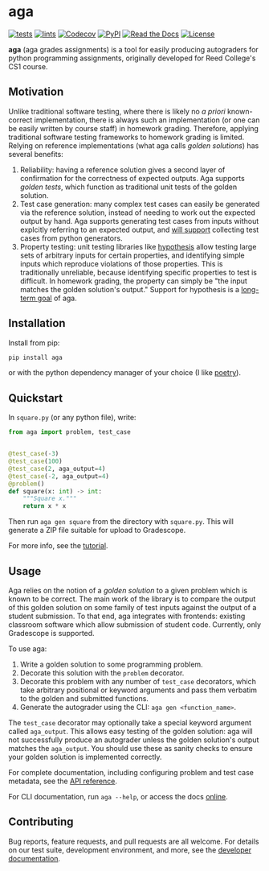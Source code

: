 # aga

[![tests](https://github.com/nihilistkitten/aga/workflows/tests/badge.svg)](https://github.com/nihilistkitten/aga/actions?workflow=tests)
[![lints](https://github.com/nihilistkitten/aga/workflows/lints/badge.svg)](https://github.com/nihilistkitten/aga/actions?workflow=lints)
[![Codecov](https://codecov.io/gh/nihilistkitten/aga/branch/main/graph/badge.svg)](https://codecov.io/gh/nihilistkitten/aga)
[![PyPI](https://img.shields.io/pypi/v/aga.svg)](https://pypi.org/project/aga/)
[![Read the Docs](https://readthedocs.org/projects/aga/badge/)](https://aga.readthedocs.io/)
[![License](https://img.shields.io/github/license/nihilistkitten/aga)](https://choosealicense.com/licenses/mit/)

**aga** (aga grades assignments) is a tool for easily producing autograders for python programming assignments, originally developed for Reed College's CS1 course.

## Motivation

Unlike traditional software testing, where there is likely no _a priori_ known-correct implementation, there is always such an implementation (or one can be easily written by course staff) in homework grading. Therefore, applying traditional software testing frameworks to homework grading is limited. Relying on reference implementations (what aga calls _golden solutions_) has several benefits:

1. Reliability: having a reference solution gives a second layer of confirmation for the correctness of expected outputs. Aga supports _golden tests_, which function as traditional unit tests of the golden solution.
2. Test case generation: many complex test cases can easily be generated via the reference solution, instead of needing to work out the expected output by hand. Aga supports generating test cases from inputs without explcitly referring to an expected output, and [will support](https://github.com/nihilistkitten/aga/issues/8) collecting test cases from python generators.
3. Property testing: unit testing libraries like [hypothesis](https://hypothesis.readthedocs.io) allow testing large sets of arbitrary inputs for certain properties, and identifying simple inputs which reproduce violations of those properties. This is traditionally unreliable, because identifying specific properties to test is difficult. In homework grading, the property can simply be "the input matches the golden solution's output." Support for hypothesis is a [long-term goal](https://github.com/nihilistkitten/aga/issues/32) of aga.

## Installation

Install from pip:

```bash
pip install aga
```

or with the python dependency manager of your choice (I like [poetry](https://github.com/python-poetry/poetry)).

## Quickstart

In `square.py` (or any python file), write:

```python
from aga import problem, test_case


@test_case(-3)
@test_case(100)
@test_case(2, aga_output=4)
@test_case(-2, aga_output=4)
@problem()
def square(x: int) -> int:
    """Square x."""
    return x * x
```

Then run `aga gen square` from the directory with `square.py`. This will generate a ZIP file suitable for upload to Gradescope.

For more info, see the [tutorial](https://aga.readthedocs.io/en/stable/tutorial.html).

## Usage

Aga relies on the notion of a _golden solution_ to a given problem which is known to be correct. The main work of the library is to compare the output of this golden solution on some family of test inputs against the output of a student submission. To that end, aga integrates with frontends: existing classroom software which allow submission of student code. Currently, only Gradescope is supported.

To use aga:

1. Write a golden solution to some programming problem.
2. Decorate this solution with the `problem` decorator.
3. Decorate this problem with any number of `test_case` decorators, which take arbitrary positional or keyword arguments and pass them verbatim to the golden and submitted functions.
4. Generate the autograder using the CLI: `aga gen <function_name>`.

The `test_case` decorator may optionally take a special keyword argument called `aga_output`. This allows easy testing of the golden solution: aga will not successfully produce an autograder unless the golden solution's output matches the `aga_output`. You should use these as sanity checks to ensure your golden solution is implemented correctly.

For complete documentation, including configuring problem and test case metadata, see the [API reference](https://aga.readthedocs.io/en/stable/reference.html).

For CLI documentation, run `aga --help`, or access the docs [online](https://aga.readthedocs.io/en/stable/cli.html).

## Contributing

Bug reports, feature requests, and pull requests are all welcome. For details on our test suite, development environment, and more, see the [developer documentation](https://aga.readthedocs.io/en/stable/development.html).

<!-- vim:set tw=0: -->
